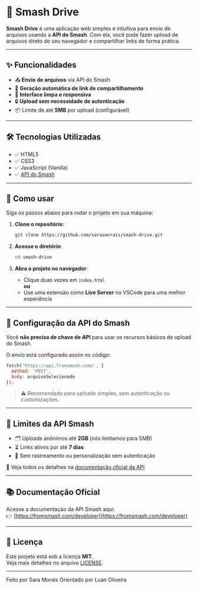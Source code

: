 # 🚀 Smash Drive

**Smash Drive** é uma aplicação web simples e intuitiva para envio de arquivos usando a **API do Smash**. 
Com ela, você pode fazer upload de arquivos direto do seu navegador e compartilhar links de forma prática.

---

## ✨ Funcionalidades

- 📤 **Envio de arquivos** via API do Smash
- 🧾 **Geração automática de link de compartilhamento**
- 🎨 **Interface limpa e responsiva**
- 🔒 **Upload sem necessidade de autenticação**
- 📦 Limite de até **5MB** por upload (configurável)

---

## 🛠 Tecnologias Utilizadas

- ✅ HTML5  
- ✅ CSS3  
- ✅ JavaScript (Vanilla)  
- ✅ [API do Smash](https://api.fromsmash.com/)

---

## 🚀 Como usar

Siga os passos abaixo para rodar o projeto em sua máquina:

1. **Clone o repositório**:
   ```bash
   git clone https://github.com/sarasmorais/smash-drive.git
   ```

2. **Acesse o diretório**:
   ```bash
   cd smash-drive
   ```

3. **Abra o projeto no navegador**:
   - Clique duas vezes em `index.html`  
   **ou**  
   - Use uma extensão como **Live Server** no VSCode para uma melhor experiência

---

## 🔧 Configuração da API do Smash

Você **não precisa de chave de API** para usar os recursos básicos de upload do Smash.

O envio está configurado assim no código:

```javascript
fetch('https://api.fromsmash.com/', {
  method: 'POST',
  body: arquivoSelecionado
});
```

> ⚠️ Recomendado para uploads simples, sem autenticação ou customizações.

---

## 📏 Limites da API Smash

- 🗂️ Uploads anônimos até **2GB** (nós limitamos para 5MB)
- ⏳ Links ativos por até **7 dias**
- 🚫 Sem rastreamento ou personalização sem autenticação

🔗 Veja todos os detalhes na [documentação oficial da API](https://fromsmash.com/developer)

---

## 📚 Documentação Oficial

Acesse a documentação da API Smash aqui:  
👉 [https://fromsmash.com/developer](https://fromsmash.com/developer)

---

## 📄 Licença

Este projeto está sob a licença **MIT**.  
Veja mais detalhes no arquivo [LICENSE](./LICENSE).

---

Feito por Sara Morais
Orientado por Luan Oliveira
